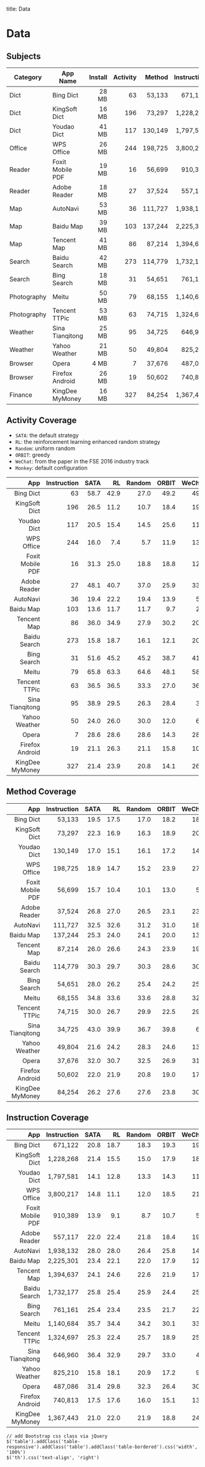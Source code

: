 title: Data

# Data


## Subjects

|Category | App Name | Install  | Activity  | Method  | Instruction |
|---------|----------|---------:|----------:|--------:|------------:|
|Dict | Bing Dict | 28 MB | 63 | 53,133 | 671,122|
|Dict | KingSoft Dict | 16 MB | 196 | 73,297 | 1,228,268|
|Dict | Youdao Dict | 41 MB | 117 | 130,149 | 1,797,581|
|Office | WPS Office | 26 MB | 244 | 198,725 | 3,800,217|
|Reader | Foxit Mobile PDF | 19 MB | 16 | 56,699 | 910,389|
|Reader | Adobe Reader | 18 MB | 27 | 37,524 | 557,117|
|Map | AutoNavi | 53 MB | 36 | 111,727 | 1,938,132|
|Map | Baidu Map | 39 MB | 103 | 137,244 | 2,225,301|
|Map | Tencent Map | 41 MB | 86 | 87,214 | 1,394,637|
|Search | Baidu Search | 42 MB | 273 | 114,779 | 1,732,177|
|Search | Bing Search | 18 MB | 31 | 54,651 | 761,161|
|Photography | Meitu | 50 MB | 79 | 68,155 | 1,140,684|
|Photography | Tencent TTPic | 53 MB | 63 | 74,715 | 1,324,697|
|Weather | Sina Tianqitong | 25 MB | 95 | 34,725 | 646,960|
|Weather | Yahoo Weather | 21 MB | 50 | 49,804 | 825,210|
|Browser | Opera | 4 MB | 7 | 37,676 | 487,086|
|Browser | Firefox Android | 26 MB | 19 | 50,602 | 740,813|
|Finance | KingDee MyMoney | 16 MB | 327 | 84,254 | 1,367,443|


## Activity Coverage

* `SATA`: the default strategy
* `RL`: the reinforcement learning enhanced random strategy
* `Random`: uniform random
* `ORBIT`: greedy
* `WeChat`: from the paper in the FSE 2016 industry track
* `Monkey`: default configuration

|App|Instruction|SATA|RL|Random|ORBIT|WeChat|Monkey|
|--:|----------:|---:|-:|-----:|----:|-----:|-----:|
|Bing Dict | 63 |  58.7 | 42.9 | 27.0 | 49.2 | 49.2 | 41.3|
|KingSoft Dict | 196 |  26.5 | 11.2 | 10.7 | 18.4 | 19.4 | 9.7|
|Youdao Dict | 117 | 20.5 | 15.4 | 14.5 |  25.6 | 11.1 | 17.1|
|WPS Office | 244 |  16.0 | 7.4 | 5.7 | 11.9 | 13.5 | 11.1|
|Foxit Mobile PDF | 16 |  31.3 | 25.0 | 18.8 | 18.8 | 12.5 | 18.8|
|Adobe Reader | 27 |  48.1 | 40.7 | 37.0 | 25.9 | 33.3 | 44.4|
|AutoNavi | 36 | 19.4 |  22.2 | 19.4 | 13.9 | 5.6 | 11.1|
|Baidu Map | 103 |  13.6 | 11.7 | 11.7 | 9.7 | 2.9 | 10.7|
|Tencent Map | 86 |  36.0 | 34.9 | 27.9 | 30.2 | 20.9 | 15.1|
|Baidu Search | 273 | 15.8 |  18.7 | 16.1 | 12.1 | 20.1 | 8.1|
|Bing Search | 31 |  51.6 | 45.2 | 45.2 | 38.7 | 41.9 | 29.0|
|Meitu | 79 |  65.8 | 63.3 | 64.6 | 48.1 | 58.2 |  50.6|
|Tencent TTPic | 63 |  36.5 |  36.5 | 33.3 | 27.0 | 36.5 | 6.3|
|Sina Tianqitong | 95 |  38.9 | 29.5 | 26.3 | 28.4 | 3.2 | 18.9|
|Yahoo Weather | 50 | 24.0 | 26.0 |  30.0 | 12.0 | 6.0 | 24.0|
|Opera | 7 | 28.6 | 28.6 | 28.6 | 14.3 | 28.6 | 28.6|
|Firefox Android | 19 | 21.1 | 26.3 | 21.1 | 15.8 | 10.5 | 36.8|
|KingDee MyMoney | 327 | 21.4 | 23.9 | 20.8 | 14.1 |  26.0 | 8.6|



## Method Coverage


|App|Instruction|SATA|RL|Random|ORBIT|WeChat|Monkey|
|--:|----------:|---:|-:|-----:|----:|-----:|-----:|
|Bing Dict | 53,133 |  19.5 | 17.5 | 17.0 | 18.2 | 18.5 | 17.1|
|KingSoft Dict | 73,297 |  22.3 | 16.9 | 16.3 | 18.9 | 20.1 | 17.1|
|Youdao Dict | 130,149 | 17.0 | 15.1 | 16.1 |  17.2 | 14.2 | 15.0|
|WPS Office | 198,725 | 18.9 | 14.7 | 15.2 | 23.9 |  27.1 | 13.4|
|Foxit Mobile PDF | 56,699 |  15.7 | 10.4 | 10.1 | 13.0 | 5.7 | 9.3|
|Adobe Reader | 37,524 | 26.8 |  27.0 | 26.5 | 23.1 | 23.6 |  22.6|
|AutoNavi | 111,727 | 32.5 |  32.6 | 31.2 | 31.0 | 18.5 |  20.0|
|Baidu Map | 137,244 |  25.3 | 24.0 | 24.1 | 20.0 | 13.7 | 18.1|
|Tencent Map | 87,214 | 26.0 |  26.6 | 24.3 | 23.9 | 19.2 | 15.7|
|Baidu Search | 114,779 |  30.3 | 29.7 |  30.3 | 28.6 | 30.0 | 22.4|
|Bing Search | 54,651 |  28.0 | 26.2 | 25.4 | 24.2 | 25.4 | 20.9|
|Meitu | 68,155 |  34.8 | 33.6 | 33.6 | 28.8 | 32.4 |  31.2|
|Tencent TTPic | 74,715 |  30.0 | 26.7 | 29.9 | 22.5 | 29.3 |  15.7|
|Sina Tianqitong | 34,725 |  43.0 | 39.9 | 36.7 | 39.8 | 6.6 | 29.5|
|Yahoo Weather | 49,804 | 21.6 | 24.2 |  28.3 | 24.6 | 13.8 |  22.3|
|Opera | 37,676 | 32.0 | 30.7 |  32.5 | 26.9 | 31.4 |  18.7|
|Firefox Android | 50,602 |  22.0 | 21.9 | 20.8 | 19.0 | 17.2 | 14.5|
|KingDee MyMoney | 84,254 | 26.2 | 27.6 | 27.6 | 23.8 |  30.3 | 17.8|



## Instruction Coverage

|App|Instruction|SATA|RL|Random|ORBIT|WeChat|Monkey|
|--:|----------:|---:|-:|-----:|----:|-----:|-----:|
|Bing Dict | 671,122 |  20.8 | 18.7 | 18.3 | 19.3 | 19.9 | 18.5|
|KingSoft Dict | 1,228,268 |  21.4 | 15.5 | 15.0 | 17.9 | 18.9 | 15.7|
|Youdao Dict | 1,797,581 | 14.1 | 12.8 | 13.3 |  14.3 | 11.6 | 12.3|
|WPS Office | 3,800,217 | 14.8 | 11.1 | 12.0 | 18.5 |  21.9 | 10.2|
|Foxit Mobile PDF | 910,389 |  13.9 | 9.1 | 8.7 | 10.7 | 5.3 | 8.3|
|Adobe Reader | 557,117 | 22.0 |  22.4 | 21.8 | 18.4 | 19.0 | 18.6|
|AutoNavi | 1,938,132 |  28.0 |  28.0 | 26.4 | 25.8 | 14.7 | 16.0|
|Baidu Map | 2,225,301 | 23.4 | 22.1 |  22.0 | 17.9 | 12.0 | 16.4|
|Tencent Map | 1,394,637 |  24.1 | 24.6 | 22.6 | 21.9 | 17.3 | 14.9|
|Baidu Search | 1,732,177 | 25.8 | 25.4 |  25.9 | 24.4 | 25.5 | 19.3|
|Bing Search | 761,161 |  25.4 | 23.4 | 23.5 | 21.7 | 22.6 | 18.5|
|Meitu | 1,140,684 |  35.7 | 34.4 | 34.2 | 30.1 | 33.2 |  32.8|
|Tencent TTPic | 1,324,697 | 25.3 | 22.4 |  25.7 | 18.9 | 25.4 | 12.9|
|Sina Tianqitong | 646,960 |  36.4 | 32.9 | 29.7 | 33.0 | 4.6 | 23.3|
|Yahoo Weather | 825,210 | 15.8 | 18.1 |  20.9 | 17.2 | 9.5 | 17.4|
|Opera | 487,086 | 31.4 | 29.8 |  32.3 | 26.4 | 30.8 |  17.9|
|Firefox Android | 740,813 | 17.5 |  17.6 | 16.0 | 15.1 | 13.0 | 10.8|
|KingDee MyMoney | 1,367,443 | 21.0 | 22.0 | 21.9 | 18.8 |  24.4 | 14.0|



~~~{.customjs}
// add Bootstrap css class via jQuery
$('table').addClass('table-responsive').addClass('table').addClass('table-bordered').css('width', '100%')
$('th').css('text-align', 'right')
~~~

